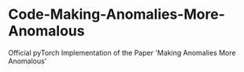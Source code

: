 # Code-Making-Anomalies-More-Anomalous
Official pyTorch Implementation of the Paper 'Making Anomalies More Anomalous'
